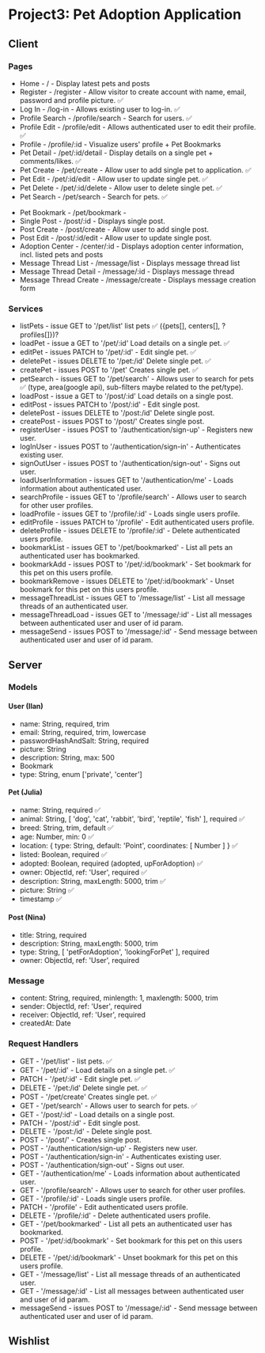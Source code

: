 # Project3: Pet Adoption Application

## Client

### Pages

- Home - / - Display latest pets and posts
- Register - /register - Allow visitor to create account with name, email, password and profile picture. ✅
- Log In - /log-in - Allows existing user to log-in. ✅
- Profile Search - /profile/search - Search for users. ✅
- Profile Edit - /profile/edit - Allows authenticated user to edit their profile. ✅
- Profile - /profile/:id - Visualize users' profile + Pet Bookmarks
  ​
- Pet Detail - /pet/:id/detail - Display details on a single pet + comments/likes. ✅
- Pet Create - /pet/create - Allow user to add single pet to application. ✅
- Pet Edit - /pet/:id/edit - Allow user to update single pet. ✅
- Pet Delete - /pet/:id/delete - Allow user to delete single pet. ✅
- Pet Search - /pet/search - Search for pets. ✅
<!-- page needed for pet bookmark, or just component shown in Profile? -->
- Pet Bookmark - /pet/bookmark -
  ​
- Single Post - /post/:id - Displays single post.
- Post Create - /post/create - Allow user to add single post.
- Post Edit - /post/:id/edit - Allow user to update single post.
  ​
- Adoption Center - /center/:id - Displays adoption center information, incl. listed pets and posts
  ​
- Message Thread List - /message/list - Displays message thread list
- Message Thread Detail - /message/:id - Displays message thread <!-- with edit and delete button for message creator -->
- Message Thread Create - /message/create - Displays message creation form
  ​

### Services

- listPets - issue GET to '/pet/list' list pets ✅ <!-- centers --> ({pets[], centers[], ? profiles[]})?
- loadPet - issue a GET to '/pet/:id' Load details on a single pet. ✅
- editPet - issues PATCH to '/pet/:id' - Edit single pet. ✅
- deletePet - issues DELETE to '/pet:/id' Delete single pet. ✅
- createPet - issues POST to '/pet' Creates single pet. ✅
- petSearch - issues GET to '/pet/search' - Allows user to search for pets ✅ (type, area(google api), sub-filters maybe related to the pet/type).
  ​
  <!-- display posts + bookmarked pets of user on user's profile -->
  ​
- loadPost - issue a GET to '/post/:id' Load details on a single post.
- editPost - issues PATCH to '/post/:id' - Edit single post.
- deletePost - issues DELETE to '/post:/id' Delete single post.
- createPost - issues POST to '/post/' Creates single post.
  ​
- registerUser - issues POST to '/authentication/sign-up' - Registers new user.
- logInUser - issues POST to '/authentication/sign-in' - Authenticates existing user.
- signOutUser - issues POST to '/authentication/sign-out' - Signs out user.
- loadUserInformation - issues GET to '/authentication/me' - Loads information about authenticated user.
  ​
- searchProfile - issues GET to '/profile/search' - Allows user to search for other user profiles.
- loadProfile - issues GET to '/profile/:id' - Loads single users profile.
- editProfile - issues PATCH to '/profile' - Edit authenticated users profile.
- deleteProfile - issues DELETE to '/profile/:id' - Delete authenticated users profile.
  ​
- bookmarkList - issues GET to '/pet/bookmarked' - List all pets an authenticated user has bookmarked.
- bookmarkAdd - issues POST to '/pet/:id/bookmark' - Set bookmark for this pet on this users profile.
- bookmarkRemove - issues DELETE to '/pet/:id/bookmark' - Unset bookmark for this pet on this users profile.
- messageThreadList - issues GET to '/message/list' - List all message threads of an authenticated user.
- messageThreadLoad - issues GET to '/message/:id' - List all messages between authenticated user and user of id param.
- messageSend - issues POST to '/message/:id' - Send message between authenticated user and user of id param.
  ​

## Server

### Models

#### User (Ilan)

- name: String, required, trim
- email: String, required, trim, lowercase
- passwordHashAndSalt: String, required
- picture: String
- description: String, max: 500
- Bookmark
- type: String, enum ['private', 'center'] <!-- 'center' displays extra component in profile with center information -->
  ​

#### Pet (Julia)

- name: String, required​ ✅
- animal: String, [ 'dog', 'cat', 'rabbit', 'bird', 'reptile', 'fish' ], required ✅ <!-- expand options list -->
- breed: String, trim, default ✅
- age: Number, min: 0 ✅
- location: { type: String, default: 'Point', coordinates: [ Number ] } ✅ <!-- or with latlng -->
- listed: Boolean, required ✅
- adopted: Boolean, required (adopted, upForAdoption) ✅
- owner: ObjectId, ref: 'User', required ✅
- description: String, maxLength: 5000, trim ✅
- picture: String ✅
- timestamp ✅
  ​

#### Post (Nina)​

- title: String, required
- description: String, maxLength: 5000, trim
- type: String, [ 'petForAdoption', 'lookingForPet' ], required
- owner: ObjectId, ref: 'User', required ​

### Message

- content: String, required, minlength: 1, maxlength: 5000, trim
- sender: ObjectId, ref: 'User', required
- receiver: ObjectId, ref: 'User', required
- createdAt: Date <!-- setting timestamps option on schema to true -->

### Request Handlers

- GET - '/pet/list' - list pets. ✅
- GET - '/pet/:id' - Load details on a single pet. ✅
- PATCH - '/pet/:id' - Edit single pet. ✅
- DELETE - '/pet:/id' Delete single pet. ✅
- POST - '/pet/create' Creates single pet. ✅
- GET - '/pet/search' - Allows user to search for pets. ✅ <!-- type, area(google api), sub-filters maybe related to the pet/type -->
  ​
- GET - '/post/:id' - Load details on a single post.
- PATCH - '/post/:id' - Edit single post.
- DELETE - '/post:/id' - Delete single post.
- POST - '/post/' - Creates single post.
  ​
- POST - '/authentication/sign-up' - Registers new user.
- POST - '/authentication/sign-in' - Authenticates existing user.
- POST - '/authentication/sign-out' - Signs out user.
- GET - '/authentication/me' - Loads information about authenticated user.
  ​
- GET - '/profile/search' - Allows user to search for other user profiles.
- GET - '/profile/:id' - Loads single users profile.
- PATCH - '/profile' - Edit authenticated users profile.
- DELETE - '/profile/:id' - Delete authenticated users profile.
  ​
- GET - '/pet/bookmarked' - List all pets an authenticated user has bookmarked.
- POST - '/pet/:id/bookmark' - Set bookmark for this pet on this users profile.
- DELETE - '/pet/:id/bookmark' - Unset bookmark for this pet on this users profile.
  ​
- GET - '/message/list' - List all message threads of an authenticated user.
- GET - '/message/:id' - List all messages between authenticated user and user of id param.
- messageSend - issues POST to '/message/:id' - Send message between authenticated user and user of id param.
  ​

## Wishlist
